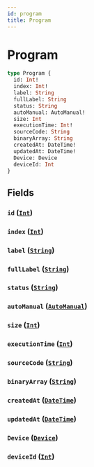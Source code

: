 ```yaml
---
id: program
title: Program
---
```


 # Program





```graphql
type Program {
  id: Int!
  index: Int!
  label: String
  fullLabel: String
  status: String
  autoManual: AutoManual!
  size: Int
  executionTime: Int!
  sourceCode: String
  binaryArray: String
  createdAt: DateTime!
  updatedAt: DateTime!
  Device: Device
  deviceId: Int
}
```


## Fields

### `id` ([`Int`](/scalars/int))




### `index` ([`Int`](/scalars/int))




### `label` ([`String`](/scalars/string))




### `fullLabel` ([`String`](/scalars/string))




### `status` ([`String`](/scalars/string))




### `autoManual` ([`AutoManual`](/enums/auto-manual))




### `size` ([`Int`](/scalars/int))




### `executionTime` ([`Int`](/scalars/int))




### `sourceCode` ([`String`](/scalars/string))




### `binaryArray` ([`String`](/scalars/string))




### `createdAt` ([`DateTime`](/scalars/date-time))




### `updatedAt` ([`DateTime`](/scalars/date-time))




### `Device` ([`Device`](/objects/device))




### `deviceId` ([`Int`](/scalars/int))







